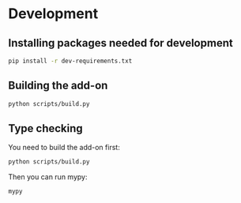 # Development

## Installing packages needed for development
```bash
pip install -r dev-requirements.txt
```

## Building the add-on
```bash
python scripts/build.py
```

## Type checking
You need to build the add-on first:
```bash
python scripts/build.py
```

Then you can run mypy:
```bash
mypy
```
